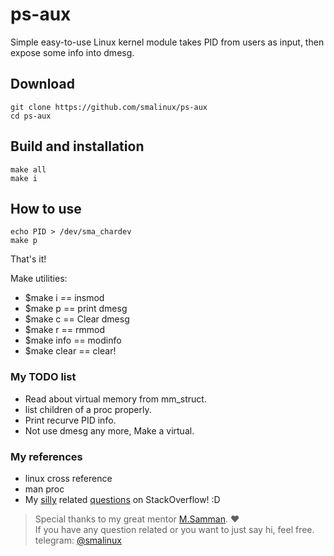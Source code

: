 # ps-aux
Simple easy-to-use Linux kernel module takes PID from users as input, then expose some info into dmesg.

## Download
```
git clone https://github.com/smalinux/ps-aux
cd ps-aux
```

## Build and installation
```
make all
make i
```
## How to use
```
echo PID > /dev/sma_chardev
make p
```

That's it!

Make utilities:
* $make i == insmod
* $make p == print dmesg
* $make c == Clear dmesg
* $make r == rmmod
* $make info == modinfo
* $make clear == clear!

### My TODO list
* Read about virtual memory from mm_struct.
* list children of a proc properly.
* Print recurve PID info.
* Not use dmesg any more, Make a virtual.

### My references
* linux cross reference
* man proc
* My [silly](https://stackoverflow.com/q/61211757/5688267) related [questions](https://stackoverflow.com/q/61295277/5688267) on StackOverflow! :D

> Special thanks to my great mentor [M.Samman](https://github.com/sammantic). :heart:  
If you have any question related or you want to just say hi, feel free. telegram: [@smalinux](https://web.telegram.org/@smalinux)
